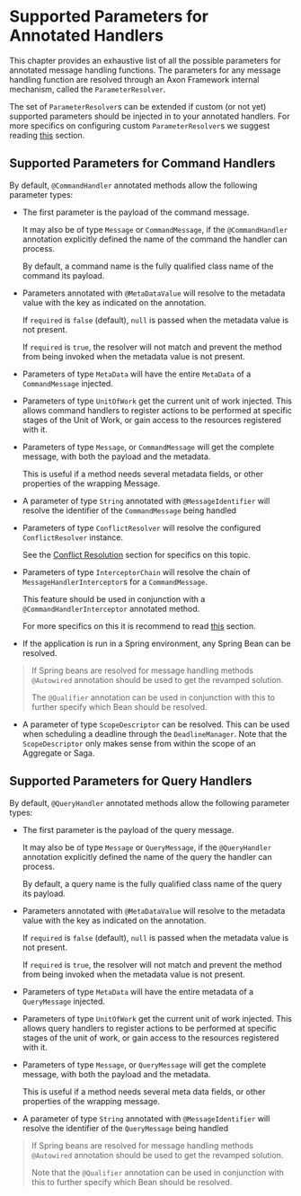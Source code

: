 # Supported Parameters for Annotated Handlers

This chapter provides an exhaustive list of all the possible parameters for annotated message handling functions. The parameters for any message handling function are resolved through an Axon Framework internal mechanism, called the `ParameterResolver`.

The set of `ParameterResolver`s can be extended if custom \(or not yet\) supported parameters should be injected in to your annotated handlers. For more specifics on configuring custom `ParameterResolver`s we suggest reading [this](../../appendices/message-handler-tuning/parameter-resolvers.md) section.

## Supported Parameters for Command Handlers

By default, `@CommandHandler` annotated methods allow the following parameter types:

* The first parameter is the payload of the command message.

  It may also be of type `Message` or `CommandMessage`, if the `@CommandHandler` annotation explicitly defined the name of the command the handler can process.

  By default, a command name is the fully qualified class name of the command its payload.

* Parameters annotated with `@MetaDataValue` will resolve to the metadata value with the key as indicated on the annotation.

  If `required` is `false` \(default\), `null` is passed when the metadata value is not present.

  If `required` is `true`, the resolver will not match and prevent the method from being invoked when the metadata value is not present.

* Parameters of type `MetaData` will have the entire `MetaData` of a `CommandMessage` injected.
* Parameters of type `UnitOfWork` get the current unit of work injected. This allows command handlers to register actions to be performed at specific stages of the Unit of Work, or gain access to the resources registered with it.
* Parameters of type `Message`, or `CommandMessage` will get the complete message, with both the payload and the metadata.

  This is useful if a method needs several metadata fields, or other properties of the wrapping Message.

* A parameter of type `String` annotated with `@MessageIdentifier` will resolve the identifier of the `CommandMessage` being handled
* Parameters of type `ConflictResolver` will resolve the configured `ConflictResolver` instance.

  See the [Conflict Resolution](../axon-framework-commands/modeling/conflict-resolution.md) section for specifics on this topic.

* Parameters of type `InterceptorChain` will resolve the chain of `MessageHandlerInterceptor`s for a `CommandMessage`.

  This feature should be used in conjunction with a `@CommandHandlerInterceptor` annotated method.

  For more specifics on this it is recommend to read [this](message-intercepting.md#commandhandlerinterceptor-annotation) section.

* If the application is run in a Spring environment, any Spring Bean can be resolved. 
  
> If Spring beans are resolved for message handling methods `@Autowired` annotation should be used to get the revamped solution. 
> 
> The `@Qualifier` annotation can be used in conjunction with this to further specify which Bean should be resolved.

* A parameter of type `ScopeDescriptor` can be resolved. This can be used when scheduling a deadline through the `DeadlineManager`. Note that the `ScopeDescriptor` only makes sense from within the scope of an Aggregate or Saga.

## Supported Parameters for Query Handlers

By default, `@QueryHandler` annotated methods allow the following parameter types:

* The first parameter is the payload of the query message.

  It may also be of type `Message` or `QueryMessage`, if the `@QueryHandler` annotation explicitly defined the name of the query the handler can process.

  By default, a query name is the fully qualified class name of the query its payload.

* Parameters annotated with `@MetaDataValue` will resolve to the metadata value with the key as indicated on the annotation.

  If `required` is `false` \(default\), `null` is passed when the metadata value is not present.

  If `required` is `true`, the resolver will not match and prevent the method from being invoked when the metadata value is not present.

* Parameters of type `MetaData` will have the entire metadata of a `QueryMessage` injected.
* Parameters of type `UnitOfWork` get the current unit of work injected. This allows query handlers to register actions to be performed at specific stages of the unit of work, or gain access to the resources registered with it.
* Parameters of type `Message`, or `QueryMessage` will get the complete message, with both the payload and the metadata.

  This is useful if a method needs several meta data fields, or other properties of the wrapping message.

* A parameter of type `String` annotated with `@MessageIdentifier` will resolve the identifier of the `QueryMessage` being handled

> If Spring beans are resolved for message handling methods `@Autowired` annotation should be used to get the revamped solution.
> 
> Note that the `@Qualifier` annotation can be used in conjunction with this to further specify which Bean should be resolved.
